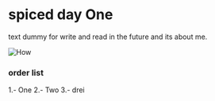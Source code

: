 # spiced day One


text dummy for write and read in the future and its about me.


![How](https://www.freecodecamp.org/news/content/images/2019/07/this-is-javascript.jpeg)


### order list
1.- One
2.- Two 
3.- drei



